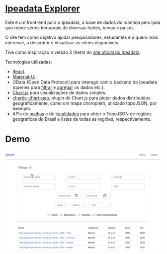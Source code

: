 # [Ipeadata Explorer](http://ipeadata-explorer.surge.sh/)

Este é um front-end para o Ipeadata, a base de dados do mantida pelo Ipea que
reúne séries temporais de diversas fontes, temas e países.

O site tem como objetivo ajudar pesquisadores, estudantes e a quem mais
interesse, a descobrir e visualizar as séries disponíveis.

Tive como inspiração a versão 3 (beta) do [site oficial do
Ipeadata](http://ipeadata.gov.br/beta3/).

Tecnologias utilizadas:

- [React](https://reactjs.org/).
- [Material-UI](https://material-ui.com/).
- OData (Open Data Protocol) para interagir com o backend do Ipeadata (queries
  para [filtrar](odata-url-conventions) e [agregar](odata-aggregation) os dados
  etc.).
- [Chart.js](https://chartjs.org/) para visualizações de dados simples.
- [chartjs-chart-geo](https://github.com/sgratzl/chartjs-chart-geo), plugin do
  Chart.js para plotar dados distribuídos geograficamente, como um mapa
  choropleth, utilizado topoJSON, por exemplo.
- APIs de [malhas](https://servicodados.ibge.gov.br/api/docs/malhas?versao=2) e
  de
  [localidades](https://servicodados.ibge.gov.br/api/docs/localidades?versao=1)
  para obter o TopoJSON de regiões geográficas do Brasil e listas de todas as
  regiões, respectivamente.

# Demo

![Ipeadata Explorer Demo](./ipeadata-explorer-demo.gif)
